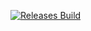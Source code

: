 [![Releases Build](https://github.com/ban2313123/zx/actions/workflows/release.yml/badge.svg)](https://github.com/ban2313123/zx/actions/workflows/release.yml)
